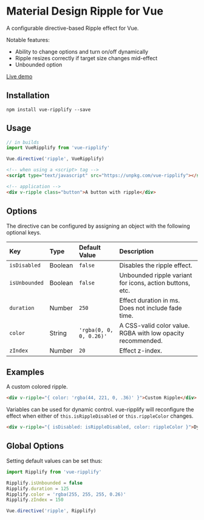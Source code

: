 
# Material Design Ripple for Vue

A configurable directive-based Ripple effect for Vue.

Notable features:

* Ability to change options and turn on/off dynamically
* Ripple resizes correctly if target size changes mid-effect
* Unbounded option

[Live demo](https://angelov-a.github.io/vue-ripplify/)

## Installation

```
npm install vue-ripplify --save
```


## Usage

```javascript
// in builds
import VueRipplify from 'vue-ripplify'

Vue.directive('ripple', VueRipplify)
```

```html
<!-- when using a <script> tag -->
<script type="text/javascript" src="https://unpkg.com/vue-ripplify"></script>
```

```html
<!-- application -->
<div v-ripple class="button">A button with ripple</div>
```


## Options

The directive can be configured by assigning an object with the following optional keys.

| Key           | Type    | Default Value           | Description
| :------------ | :------ | :---------------------- | :--------------------------------------------------------- |
| `isDisabled`  | Boolean | `false`                 | Disables the ripple effect.                                |
| `isUnbounded` | Boolean | `false`                 | Unbounded ripple variant for icons, action buttons, etc.   |
| `duration`    | Number  | `250`                   | Effect duration in ms. Does not include fade time.         |
| `color`       | String  | `'rgba(0, 0, 0, 0.26)'` | A CSS-valid color value. RGBA with low opacity recommended.|
| `zIndex`      | Number  | `20`                    | Effect z-index.                                            |


## Examples

A custom colored ripple.
```html
<div v-ripple="{ color: 'rgba(44, 221, 0, .36)' }">Custom Ripple</div>
```

Variables can be used for dynamic control.
vue-ripplify will reconfigure the effect when either of `this.isRippleDisabled` or `this.rippleColor` changes.
```html
<div v-ripple="{ isDisabled: isRippleDisabled, color: rippleColor }">Dynamically Configured Ripple</div>
```


## Global Options

Setting default values can be set thus:

```js
import Ripplify from 'vue-ripplify'

Ripplify.isUnbounded = false
Ripplify.duration = 125
Ripplify.color = 'rgba(255, 255, 255, 0.26)'
Ripplify.zIndex = 150

Vue.directive('ripple', Ripplify)
```
